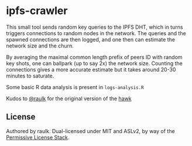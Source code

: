 # ipfs-crawler

This small tool sends random key queries to the IPFS DHT, which in turns triggers connections to 
random nodes in the network. The queries and the spawned connections are then logged, and one then can estimate
the network size and the churn. 

By averaging the maximal common length prefix of peers ID with random key shots, one can ballpark (up to say 2x) the network size. Counting the connections gives a more accurate estimate but it takes around 20-30 minutes to saturate. 

Some basic R data analysis is present in `logs-analysis.R`

Kudos to [@raulk](https://github.com/raulk/) for the original version of the [hawk](https://github.com/raulk/dht-hawk)

## License

Authored by raulk. Dual-licensed under MIT and ASLv2, by way of the [Permissive License Stack](https://protocol.ai/blog/announcing-the-permissive-license-stack/).
